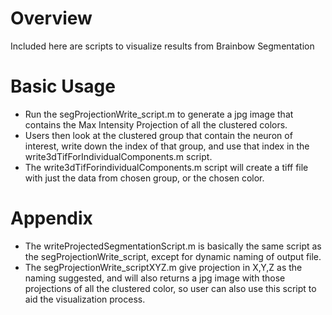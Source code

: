 # Overview
Included here are scripts to visualize results from Brainbow Segmentation

# Basic Usage
- Run the segProjectionWrite_script.m to generate a jpg image that contains the Max Intensity Projection of all the clustered colors. 
- Users then look at the clustered group that contain the neuron of interest, write down the index of that group, and use that index in the write3dTifForIndividualComponents.m script.
- The write3dTifForindividualComponents.m script will create a tiff file with just the data from chosen group, or the chosen color.

# Appendix
- The writeProjectedSegmentationScript.m is basically the same script as the segProjectionWrite_script, except for dynamic naming of output file. 
- The segProjectionWrite_scriptXYZ.m give projection in X,Y,Z as the naming suggested, and will also returns a jpg image with those projections of all the clustered color, so user can also use this script to aid the visualization process.

